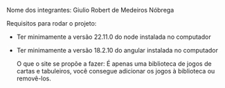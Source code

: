 Nome dos integrantes: Giulio Robert de Medeiros Nóbrega

Requisitos para rodar o projeto:

- Ter minimamente a versão 22.11.0 do node instalada no computador
- Ter minimamente a versão 18.2.10 do angular instalada no computador

  O que o site se propõe a fazer: É apenas uma biblioteca de jogos de cartas e tabuleiros, você consegue adicionar os jogos à biblioteca ou removê-los.
